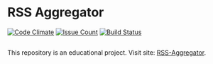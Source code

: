 # RSS Aggregator

[![Code Climate](https://codeclimate.com/github/MonkeysAtWork/frontend-project-lvl3/badges/gpa.svg)](https://codeclimate.com/github/MonkeysAtWork/frontend-project-lvl3)
[![Issue Count](https://codeclimate.com/github/MonkeysAtWork/frontend-project-lvl3/badges/issue_count.svg)](https://codeclimate.com/github/MonkeysAtWork/frontend-project-lvl3)
[![Build Status](https://travis-ci.org/MonkeysAtWork/frontend-project-lvl3.svg?branch=master)](https://travis-ci.org/MonkeysAtWork/frontend-project-lvl3)

##
This repository is an educational project. Visit site: [RSS-Aggregator](https://rss-aggregator.now.sh).
